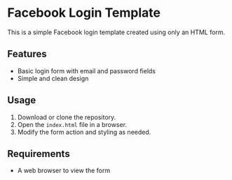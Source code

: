 # Facebook Login Template

This is a simple Facebook login template created using only an HTML form.

## Features
- Basic login form with email and password fields
- Simple and clean design

## Usage
1. Download or clone the repository.
2. Open the `index.html` file in a browser.
3. Modify the form action and styling as needed.

## Requirements
- A web browser to view the form